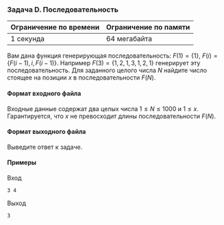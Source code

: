 

### Задача D. Последовательность

| Ограничение по времени      | Ограничение по памяти         |
|:----------------------------|:------------------------------|
|1 секунда|64 мегабайта|

Вам дана функция генерирующая последовательность: $F(1) = \{1\},$ $F(i) =\{F(i - 1),i,F(i - 1)\}.$ Например $F(3) = \{1,2,1,3,1,2,1\}$ генерирует эту последовательность. Для заданного целого числа $N$ найдите число стоящее на позиции $x$ в последовательности $F(N).$

#### Формат входного файла

Входные данные содержат два целых числа $1 \le N \le 1000$ и $1 \le x.$ Гарантируется, что $x$ не превосходит длины последовательности $F(N).$


#### Формат выходного файла

Выведите ответ к задаче.

#### Примеры

Вход
```
3 4
```

Выход
```
3
```

